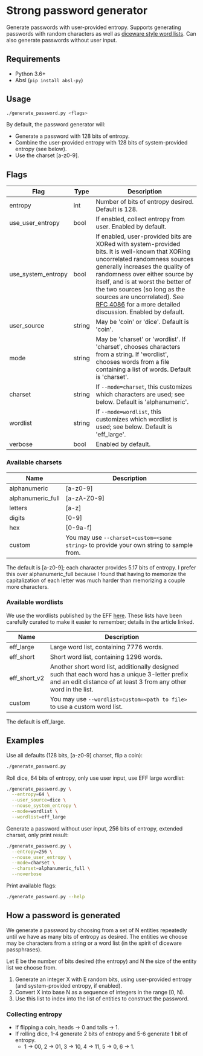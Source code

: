 # Strong password generator

Generate passwords with user-provided entropy. Supports generating passwords with random characters as well as [diceware style word lists](https://xkcd.com/936/). Can also generate passwords without user input.

## Requirements

* Python 3.6+
* Absl (`pip install absl-py`)

## Usage

```sh
./generate_password.py <flags>
```

By default, the password generator will:

* Generate a password with 128 bits of entropy.
* Combine the user-provided entropy with 128 bits of system-provided entropy (see below).
* Use the charset [a-z0-9].

## Flags

Flag | Type | Description
-----|------|------------
entropy | int | Number of bits of entropy desired. Default is 128.
use_user_entropy | bool | If enabled, collect entropy from user. Enabled by default.
use_system_entropy | bool | If enabled, user-provided bits are XORed with system-provided bits. It is well-known that XORing uncorrelated randomness sources generally increases the quality of randomness over either source by itself, and is at worst the better of the two sources (so long as the sources are uncorrelated). See [RFC 4086](https://tools.ietf.org/html/rfc4086#section-5) for a more detailed discussion. Enabled by default.
user_source | string | May be 'coin' or 'dice'. Default is 'coin'.
mode | string | May be 'charset' or 'wordlist'. If 'charset', chooses characters from a string. If 'wordlist', chooses words from a file containing a list of words. Default is 'charset'.
charset | string | If `--mode=charset`, this customizes which characters are used; see below. Default is 'alphanumeric'.
wordlist | string | If `--mode=wordlist`, this customizes which wordlist is used; see below. Default is 'eff_large'.
verbose | bool | Enabled by default.

### Available charsets

Name | Description
-----|------------
alphanumeric | [a-z0-9]
alphanumeric_full | [a-zA-Z0-9]
letters | [a-z]
digits | [0-9]
hex | [0-9a-f]
custom | You may use `--charset=custom=<some string>` to provide your own string to sample from.

The default is [a-z0-9]; each character provides 5.17 bits of entropy. I prefer this over alphanumeric_full because I found that having to memorize the capitalization of each letter was much harder than memorizing a couple more characters.

### Available wordlists

We use the wordlists published by the EFF [here](https://www.eff.org/deeplinks/2016/07/new-wordlists-random-passphrases). These lists have been carefully curated to make it easier to remember; details in the article linked.

Name | Description
-----|------------
eff_large | Large word list, containing 7776 words.
eff_short | Short word list, containing 1296 words.
eff_short_v2 | Another short word list, additionally designed such that each word has a unique 3-letter prefix and an edit distance of at least 3 from any other word in the list.
custom | You may use `--wordlist=custom=<path to file>` to use a custom word list.

The default is eff_large.

## Examples

Use all defaults (128 bits, [a-z0-9] charset, flip a coin):

```sh
./generate_password.py
```

Roll dice, 64 bits of entropy, only use user input, use EFF large wordlist:

```sh
./generate_password.py \
  --entropy=64 \
  --user_source=dice \
  --nouse_system_entropy \
  --mode=wordlist \
  --wordlist=eff_large
```

Generate a password without user input, 256 bits of entropy, extended charset, only print result:

```sh
./generate_password.py \
  --entropy=256 \
  --nouse_user_entropy \
  --mode=charset \
  --charset=alphanumeric_full \
  --noverbose
```

Print available flags:

```sh
./generate_password.py --help
```

## How a password is generated

We generate a password by choosing from a set of N entities repeatedly until we have as many bits of entropy as desired. The entities we choose may be characters from a string or a word list (in the spirit of diceware passphrases).

Let E be the number of bits desired (the entropy) and N the size of the entity list we choose from.

1. Generate an integer X with E random bits, using user-provided entropy (and system-provided entropy, if enabled).
2. Convert X into base N as a sequence of integers in the range [0, N).
3. Use this list to index into the list of entities to construct the password.

### Collecting entropy

* If flipping a coin, heads -> 0 and tails -> 1.
* If rolling dice, 1-4 generate 2 bits of entropy and 5-6 generate 1 bit of entropy.
  * 1 -> 00, 2 -> 01, 3 -> 10, 4 -> 11, 5 -> 0, 6 -> 1.
